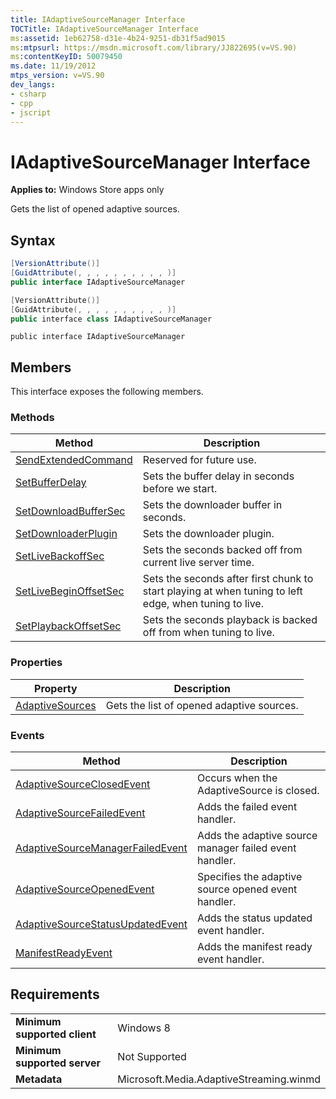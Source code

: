 ```yaml
---
title: IAdaptiveSourceManager Interface
TOCTitle: IAdaptiveSourceManager Interface
ms:assetid: 1eb62758-d31e-4b24-9251-db31f5ad9015
ms:mtpsurl: https://msdn.microsoft.com/library/JJ822695(v=VS.90)
ms:contentKeyID: 50079450
ms.date: 11/19/2012
mtps_version: v=VS.90
dev_langs:
- csharp
- cpp
- jscript
---
```


# IAdaptiveSourceManager Interface

**Applies to:** Windows Store apps only

Gets the list of opened adaptive sources.

## Syntax

```csharp
[VersionAttribute()]
[GuidAttribute(, , , , , , , , , , )]
public interface IAdaptiveSourceManager
```

```cpp
[VersionAttribute()]
[GuidAttribute(, , , , , , , , , , )]
public interface class IAdaptiveSourceManager
```

```jscript
public interface IAdaptiveSourceManager
```

## Members

This interface exposes the following members.

### Methods

|Method|Description|
|--- |--- |
|[SendExtendedCommand](iadaptivesourcemanager-sendextendedcommand-method.md)|Reserved for future use.|
|[SetBufferDelay](iadaptivesourcemanager-setbufferdelay-method.md)|Sets the buffer delay in seconds before we start.|
|[SetDownloadBufferSec](iadaptivesourcemanager-setdownloadbuffersec-method.md)|Sets the downloader buffer in seconds.|
|[SetDownloaderPlugin](iadaptivesourcemanager-setdownloaderplugin-method.md)|Sets the downloader plugin.|
|[SetLiveBackoffSec](iadaptivesourcemanager-setlivebackoffsec-method.md)|Sets the seconds backed off from current live server time.|
|[SetLiveBeginOffsetSec](iadaptivesourcemanager-setlivebeginoffsetsec-method.md)|Sets the seconds after first chunk to start playing at when tuning to left edge, when tuning to live.|
|[SetPlaybackOffsetSec](iadaptivesourcemanager-setplaybackoffsetsec-method.md)|Sets the seconds playback is backed off from when tuning to live.|


### Properties

|Property|Description|
|--- |--- |
|[AdaptiveSources](iadaptivesourcemanager-adaptivesources-property.md)|Gets the list of opened adaptive sources.|


### Events

|Method|Description|
|--- |--- |
|[AdaptiveSourceClosedEvent](iadaptivesourcemanager-adaptivesourceclosedevent-event.md)|Occurs when the AdaptiveSource is closed.|
|[AdaptiveSourceFailedEvent](iadaptivesourcemanager-adaptivesourcefailedevent-event.md)|Adds the failed event handler.|
|[AdaptiveSourceManagerFailedEvent](iadaptivesourcemanager-adaptivesourcemanagerfailedevent-event.md)|Adds the adaptive source manager failed event handler.|
|[AdaptiveSourceOpenedEvent](iadaptivesourcemanager-adaptivesourcemanagerfailedevent-event.md)|Specifies the adaptive source opened event handler.|
|[AdaptiveSourceStatusUpdatedEvent](iadaptivesourcemanager-adaptivesourcestatusupdatedevent-event.md)|Adds the status updated event handler.|
|[ManifestReadyEvent](iadaptivesourcemanager-manifestreadyevent-event.md)|Adds the manifest ready event handler.|

## Requirements

|||
|--- |--- |
|**Minimum supported client**|Windows 8|
|**Minimum supported server**|Not Supported|
|**Metadata**|Microsoft.Media.AdaptiveStreaming.winmd|

